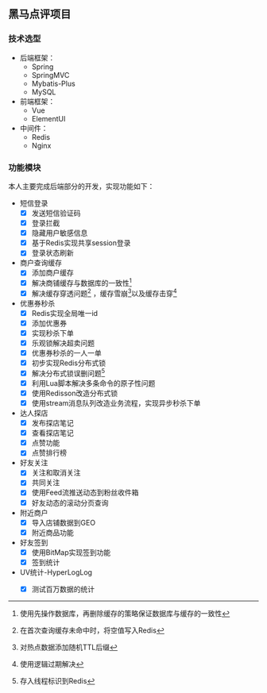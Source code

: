 ## 黑马点评项目

### 技术选型

+ 后端框架：
  + Spring
  + SpringMVC
  + Mybatis-Plus
  + MySQL
+ 前端框架：
  + Vue
  + ElementUI
+ 中间件：
  + Redis
  + Nginx

### 功能模块

本人主要完成后端部分的开发，实现功能如下：

- 短信登录
  - [x] 发送短信验证码
  - [x] 登录拦截
  - [x] 隐藏用户敏感信息
  - [x] 基于Redis实现共享session登录
  - [x] 登录状态刷新

- 商户查询缓存
  - [x] 添加商户缓存
  - [x] 解决商铺缓存与数据库的一致性[^1] 
  - [x] 解决缓存穿透问题[^2] ，缓存雪崩[^3]以及缓存击穿[^4]

- 优惠券秒杀
  - [x] Redis实现全局唯一id
  - [x] 添加优惠券
  - [x] 实现秒杀下单
  - [x] 乐观锁解决超卖问题
  - [x] 优惠券秒杀的一人一单
  - [x] 初步实现Redis分布式锁
  - [x] 解决分布式锁误删问题[^5 ]
  - [x] 利用Lua脚本解决多条命令的原子性问题
  - [x] 使用Redisson改造分布式锁
  - [x] 使用stream消息队列改造业务流程，实现异步秒杀下单

- 达人探店
  - [x] 发布探店笔记
  - [x] 查看探店笔记
  - [x] 点赞功能
  - [x] 点赞排行榜

- 好友关注
  - [x] 关注和取消关注
  - [x] 共同关注
  - [x] 使用Feed流推送动态到粉丝收件箱
  - [x] 好友动态的滚动分页查询

- 附近商户
  - [x] 导入店铺数据到GEO
  - [x] 附近商品功能

- 好友签到
  - [x] 使用BitMap实现签到功能
  - [x] 签到统计

- UV统计-HyperLogLog
  - [x] 测试百万数据的统计



[^1]: 使用先操作数据库，再删除缓存的策略保证数据库与缓存的一致性
[^2]: 在首次查询缓存未命中时，将空值写入Redis
[^3]: 对热点数据添加随机TTL后缀
[^4]: 使用逻辑过期解决
[^5]: 存入线程标识到Redis





